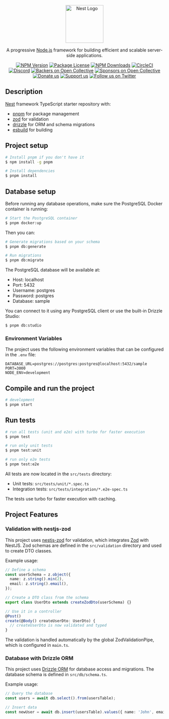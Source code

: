 <p align="center">
  <a href="http://nestjs.com/" target="blank"><img src="https://nestjs.com/img/logo-small.svg" width="120" alt="Nest Logo" /></a>
</p>

[circleci-image]: https://img.shields.io/circleci/build/github/nestjs/nest/master?token=abc123def456
[circleci-url]: https://circleci.com/gh/nestjs/nest

  <p align="center">A progressive <a href="http://nodejs.org" target="_blank">Node.js</a> framework for building efficient and scalable server-side applications.</p>
    <p align="center">
<a href="https://www.npmjs.com/~nestjscore" target="_blank"><img src="https://img.shields.io/npm/v/@nestjs/core.svg" alt="NPM Version" /></a>
<a href="https://www.npmjs.com/~nestjscore" target="_blank"><img src="https://img.shields.io/npm/l/@nestjs/core.svg" alt="Package License" /></a>
<a href="https://www.npmjs.com/~nestjscore" target="_blank"><img src="https://img.shields.io/npm/dm/@nestjs/common.svg" alt="NPM Downloads" /></a>
<a href="https://circleci.com/gh/nestjs/nest" target="_blank"><img src="https://img.shields.io/circleci/build/github/nestjs/nest/master" alt="CircleCI" /></a>
<a href="https://discord.gg/G7Qnnhy" target="_blank"><img src="https://img.shields.io/badge/discord-online-brightgreen.svg" alt="Discord"/></a>
<a href="https://opencollective.com/nest#backer" target="_blank"><img src="https://opencollective.com/nest/backers/badge.svg" alt="Backers on Open Collective" /></a>
<a href="https://opencollective.com/nest#sponsor" target="_blank"><img src="https://opencollective.com/nest/sponsors/badge.svg" alt="Sponsors on Open Collective" /></a>
  <a href="https://paypal.me/kamilmysliwiec" target="_blank"><img src="https://img.shields.io/badge/Donate-PayPal-ff3f59.svg" alt="Donate us"/></a>
    <a href="https://opencollective.com/nest#sponsor"  target="_blank"><img src="https://img.shields.io/badge/Support%20us-Open%20Collective-41B883.svg" alt="Support us"></a>
  <a href="https://twitter.com/nestframework" target="_blank"><img src="https://img.shields.io/twitter/follow/nestframework.svg?style=social&label=Follow" alt="Follow us on Twitter"></a>
</p>
  <!--[![Backers on Open Collective](https://opencollective.com/nest/backers/badge.svg)](https://opencollective.com/nest#backer)
  [![Sponsors on Open Collective](https://opencollective.com/nest/sponsors/badge.svg)](https://opencollective.com/nest#sponsor)-->

## Description

[Nest](https://github.com/nestjs/nest) framework TypeScript starter repository with:

- [pnpm](https://pnpm.io/) for package management
- [zod](https://zod.dev/) for validation
- [drizzle](https://orm.drizzle.team/) for ORM and schema migrations
- [esbuild](https://esbuild.github.io/) for building

## Project setup

```bash
# Install pnpm if you don't have it
$ npm install -g pnpm

# Install dependencies
$ pnpm install
```

## Database setup

Before running any database operations, make sure the PostgreSQL Docker container is running:

```bash
# Start the PostgreSQL container
$ pnpm docker:up
```

Then you can:

```bash
# Generate migrations based on your schema
$ pnpm db:generate

# Run migrations
$ pnpm db:migrate

```

The PostgreSQL database will be available at:
- Host: localhost
- Port: 5432
- Username: postgres
- Password: postgres
- Database: sample

You can connect to it using any PostgreSQL client or use the built-in Drizzle Studio:

```bash
$ pnpm db:studio
```

### Environment Variables

The project uses the following environment variables that can be configured in the `.env` file:

```
DATABASE_URL=postgres://postgres:postgres@localhost:5432/sample
PORT=3000
NODE_ENV=development
```

## Compile and run the project

```bash
# development
$ pnpm start
```

## Run tests

```bash
# run all tests (unit and e2e) with turbo for faster execution
$ pnpm test

# run only unit tests
$ pnpm test:unit

# run only e2e tests
$ pnpm test:e2e
```

All tests are now located in the `src/tests` directory:
- Unit tests: `src/tests/unit/*.spec.ts`
- Integration tests: `src/tests/integration/*.e2e-spec.ts`

The tests use turbo for faster execution with caching.

## Project Features

### Validation with nestjs-zod

This project uses [nestjs-zod](https://github.com/BenLorantfy/nestjs-zod) for validation, which integrates [Zod](https://zod.dev/) with NestJS. Zod schemas are defined in the `src/validation` directory and used to create DTO classes.

Example usage:

```typescript
// Define a schema
const userSchema = z.object({
  name: z.string().min(2),
  email: z.string().email(),
});

// Create a DTO class from the schema
export class UserDto extends createZodDto(userSchema) {}

// Use it in a controller
@Post()
create(@Body() createUserDto: UserDto) {
  // createUserDto is now validated and typed
}
```

The validation is handled automatically by the global ZodValidationPipe, which is configured in `main.ts`.

### Database with Drizzle ORM

This project uses [Drizzle ORM](https://orm.drizzle.team/) for database access and migrations. The database schema is defined in `src/db/schema.ts`.

Example usage:

```typescript
// Query the database
const users = await db.select().from(usersTable);

// Insert data
const newUser = await db.insert(usersTable).values({ name: 'John', email: 'john@example.com' }).returning();
```
